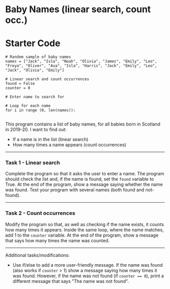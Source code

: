 # Baby Names (linear search, count occ.)


# Starter Code
```
# Random sample of baby names
names = ["Jack", "Isla", "Noah", "Olivia", "James", "Emily", "Leo", "Freya", "Oliver", "Ava", "Isla", "Harris", "Jack", "Emily", "Leo", "Jack", "Olivia", "Emily"]

# Linear search and count occurrences
found = False
counter = 0

# Enter name to search for

# Loop for each name
for i in range (0, len(names)):
  
```

This program contains a list of baby names, for all babies born in Scotland in 2019-20. I want to find out:
* If a name is in the list (linear search)
* How many times a name appears (count occurrences)

---
### Task 1 - Linear search
Complete the program so that it asks the user to enter a name. The program should check the list and, if the name is found, set the `found` variable to True. At the end of the program, show a message saying whether the name was found. Test your program with several names (both found and not-found).

---
### Task 2 - Count occurrences
Modify the program so that, as well as checking if the name exists, it counts how many times it appears. Inside the same loop, where the name matches, add 1 to the `counter` variable. At the end of the program, show a message that says how many times the name was counted.

---
Additional tasks/modifications:
* Use if/else to add a more user-friendly message. If the name was found (also works if `counter` > 1) show a message saying how many times it was found. However, if the name was not found (if `counter == 0`), print a different message that says "The name was not found".
